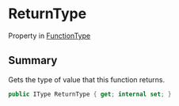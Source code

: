 # ReturnType

Property in [FunctionType](/api/csharp/yarn.functiontype.md)

## Summary


Gets the type of value that this function returns.


```csharp
public IType ReturnType { get; internal set; }
```


